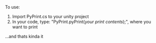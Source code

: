 To use:
1. Import PyPrint.cs to your unity project
2. In your code, type: "PyPrint.pyPrint(_your print contents_);", where you want to print

...and thats kinda it
